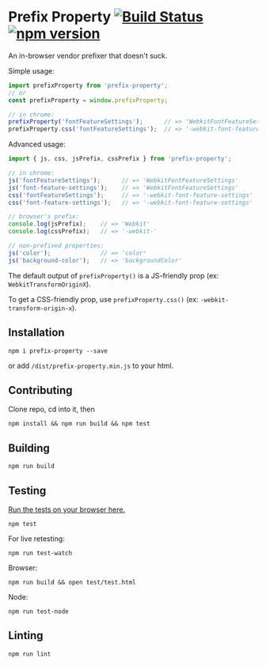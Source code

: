 # Prefix Property [![Build Status](https://travis-ci.org/jshanson7/prefix-property.svg)](https://travis-ci.org/jshanson7/prefix-property) [![npm version](https://badge.fury.io/js/prefix-property.svg)](http://badge.fury.io/js/prefix-property)

An in-browser vendor prefixer that doesn't suck.

Simple usage:

```javascript
import prefixProperty from 'prefix-property';
// or 
const prefixProperty = window.prefixProperty;

// in chrome:
prefixProperty('fontFeatureSettings');      // => 'WebkitFontFeatureSettings'
prefixProperty.css('fontFeatureSettings');  // => '-webkit-font-feature-settings'

```

Advanced usage:

```javascript
import { js, css, jsPrefix, cssPrefix } from 'prefix-property';

// in chrome:
js('fontFeatureSettings');      // => 'WebkitFontFeatureSettings'
js('font-feature-settings');    // => 'WebkitFontFeatureSettings'
css('fontFeatureSettings');     // => '-webkit-font-feature-settings'
css('font-feature-settings');   // => '-webkit-font-feature-settings'

// browser's prefix:
console.log(jsPrefix);    // => 'Webkit'
console.log(cssPrefix);   // => '-webkit-'

// non-prefixed properties:
js('color');              // => 'color'
js('background-color');   // => 'backgroundColor'

```

The default output of `prefixProperty()` is a JS-friendly prop (ex: `WebkitTransformOriginX`).

To get a CSS-friendly prop, use `prefixProperty.css()` (ex: `-webkit-transform-origin-x`).

## Installation

```
npm i prefix-property --save
```
or add `/dist/prefix-property.min.js` to your html.

## Contributing

Clone repo, cd into it, then
```
npm install && npm run build && npm test
```

## Building

```
npm run build
```

## Testing

[Run the tests on your browser here.](https://cdn.rawgit.com/jshanson7/prefix-property/master/test/test.inline.html)

```
npm test
```

For live retesting:
```
npm run test-watch
```

Browser:
```
npm run build && open test/test.html
```

Node:
```
npm run test-node
```

## Linting

```
npm run lint
```